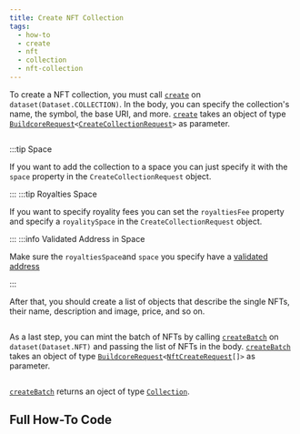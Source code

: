 ```yaml
---
title: Create NFT Collection
tags:
  - how-to
  - create
  - nft
  - collection
  - nft-collection
---
```


To create a NFT collection, you must call [`create`](../../reference-api/classes/CollectionDataset.md#create) on `dataset(Dataset.COLLECTION)`. In the body, you can specify the collection's name, the symbol, the base URI, and more.
[`create`](../../reference-api/classes/CollectionDataset.md#create) takes an object of type [`BuildcoreRequest`](../../reference-api/interfaces/BuildcoreRequest)`<`[`CreateCollectionRequest`](../../reference-api/interfaces/CreateCollectionRequest.md)`>` as parameter.

```tsx file=../../../../packages/sdk/examples/nft/https/create_collection.ts#L18-L42

```

:::tip Space

If you want to add the collection to a space you can just specify it with the `space` property in the `CreateCollectionRequest` object.

:::
:::tip Royalties Space

If you want to specify royality fees you can set the `royaltiesFee` property and specify a `royalitySpace` in the `CreateCollectionRequest` object.

:::
:::info Validated Address in Space

Make sure the `royaltiesSpace`and `space` you specify have a [validated address](../dao-management/space/validate-address.md)

:::

After that, you should create a list of objects that describe the single NFTs, their name, description and image, price, and so on.

```tsx file=../../../../packages/sdk/examples/nft/https/create_collection.ts#L47-L63

```

As a last step, you can mint the batch of NFTs by calling [`createBatch`](../../reference-api/classes/NftDataset.md#createbatch) on `dataset(Dataset.NFT)` and passing the list of NFTs in the body.
[`createBatch`](../../reference-api/classes/NftDataset.md#createbatch) takes an object of type [`BuildcoreRequest`](../../reference-api/interfaces/BuildcoreRequest)`<`[`NftCreateRequest`](../../reference-api/interfaces/NftCreateRequest.md)`[]>` as parameter.

```tsx file=../../../../packages/sdk/examples/nft/https/create_collection.ts#L65-L76

```

[`createBatch`](../../reference-api/classes/NftDataset.md#createbatch) returns an oject of type [`Collection`](../../reference-api/interfaces/Collection.md).

## Full How-To Code

```tsx file=../../../../packages/sdk/examples/nft/https/create_collection.ts

```
